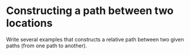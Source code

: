 # Constructing a path between two locations
Write several examples that constructs a relative path between two given paths (from one path to another).
